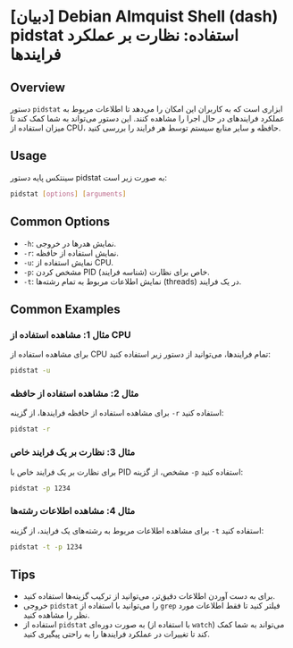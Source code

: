 # [دبیان] Debian Almquist Shell (dash) pidstat استفاده: نظارت بر عملکرد فرایندها

## Overview
دستور `pidstat` ابزاری است که به کاربران این امکان را می‌دهد تا اطلاعات مربوط به عملکرد فرایندهای در حال اجرا را مشاهده کنند. این دستور می‌تواند به شما کمک کند تا میزان استفاده از CPU، حافظه و سایر منابع سیستم توسط هر فرایند را بررسی کنید.

## Usage
سینتکس پایه دستور pidstat به صورت زیر است:

```bash
pidstat [options] [arguments]
```

## Common Options
- `-h`: نمایش هدرها در خروجی.
- `-r`: نمایش استفاده از حافظه.
- `-u`: نمایش استفاده از CPU.
- `-p`: مشخص کردن PID (شناسه فرایند) خاص برای نظارت.
- `-t`: نمایش اطلاعات مربوط به تمام رشته‌ها (threads) در یک فرایند.

## Common Examples
### مثال 1: مشاهده استفاده از CPU
برای مشاهده استفاده از CPU تمام فرایندها، می‌توانید از دستور زیر استفاده کنید:

```bash
pidstat -u
```

### مثال 2: مشاهده استفاده از حافظه
برای مشاهده استفاده از حافظه فرایندها، از گزینه `-r` استفاده کنید:

```bash
pidstat -r
```

### مثال 3: نظارت بر یک فرایند خاص
برای نظارت بر یک فرایند خاص با PID مشخص، از گزینه `-p` استفاده کنید:

```bash
pidstat -p 1234
```

### مثال 4: مشاهده اطلاعات رشته‌ها
برای مشاهده اطلاعات مربوط به رشته‌های یک فرایند، از گزینه `-t` استفاده کنید:

```bash
pidstat -t -p 1234
```

## Tips
- برای به دست آوردن اطلاعات دقیق‌تر، می‌توانید از ترکیب گزینه‌ها استفاده کنید.
- خروجی `pidstat` را می‌توانید با استفاده از `grep` فیلتر کنید تا فقط اطلاعات مورد نظر را مشاهده کنید.
- استفاده از `pidstat` به صورت دوره‌ای (با استفاده از `watch`) می‌تواند به شما کمک کند تا تغییرات در عملکرد فرایندها را به راحتی پیگیری کنید.